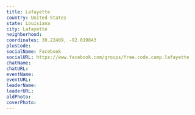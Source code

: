 ```yaml
---
title: Lafayette
country: United States
state: Louisiana
city: Lafayette
neighborhood: 
coordinates: 30.22409, -92.019843
plusCode:
socialName: Facebook
socialURL: https://www.facebook.com/groups/free.code.camp.lafayette
chatName:
chatURL:
eventName:
eventURL:
leaderName:
leaderURL:
oldPhoto: 
coverPhoto:
---
```

